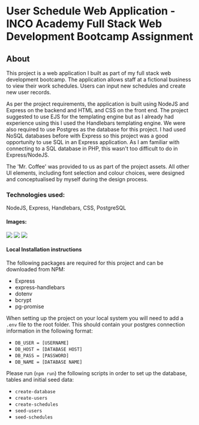 # User Schedule Web Application - INCO Academy Full Stack Web Development Bootcamp Assignment

## About

This project is a web application I built as part of my full stack web development bootcamp. The application allows staff at a fictional business to view their work schedules. Users can input new schedules and create new user records.  

As per the project requirements, the application is built using NodeJS and Express on the backend and HTML and CSS on the front end. The project suggested to use EJS for the templating engine but as I already had experience using this I used the Handlebars templating engine. We were also required to use Postgres as the database for this project. I had used NoSQL databases before with Express so this project was a good opportunity to use SQL in an Express application. As I am familiar with connecting to a SQL database in PHP, this wasn't too difficult to do in Express/NodeJS.

The 'Mr. Coffee' was provided to us as part of the project assets. All other UI elements, including font selection and colour choices, were designed and conceptualised by myself during the design process. 

### Technologies used:
NodeJS, Express, Handlebars, CSS, PostgreSQL

#### Images:
![](https://res.cloudinary.com/dbdcclhzw/image/upload/v1633071002/Projects/Coffee/coffee1_nxez1w.png)
![](https://res.cloudinary.com/dbdcclhzw/image/upload/v1633070999/Projects/Coffee/coffee3_g1pf78.png)
![](https://res.cloudinary.com/dbdcclhzw/image/upload/v1633070999/Projects/Coffee/coffee2_frbbba.png)

#### Local Installation instructions

The following packages are required for this project and can be downloaded from NPM:
- Express
- express-handlebars
- dotenv
- bcrypt
- pg-promise

When setting up the project on your local system you will need to add a `.env` file to the root folder. This should contain your postgres connection information in the following format:
- `DB_USER = [USERNAME]`
- `DB_HOST = [DATABASE HOST]` 
- `DB_PASS = [PASSWORD]` 
- `DB_NAME = [DATABASE NAME]`

Please run (`npm run`) the following scripts in order to set up the database, tables and initial seed data:
- `create-database`
- `create-users`
- `create-schedules`
- `seed-users`
- `seed-schedules`